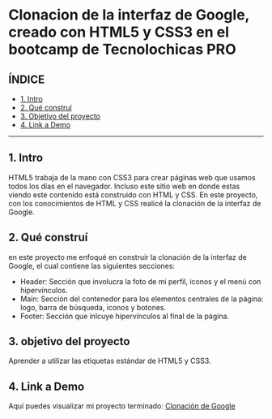 # Clonacion de la interfaz de Google, creado con HTML5 y CSS3 en el bootcamp de Tecnolochicas PRO

## **ÍNDICE**

* [1. Intro](https://github.com/Natss31/ClonacionGoogle/blob/main/README.md#1-intro)
* [2. Qué construí](https://github.com/Natss31/ClonacionGoogle/blob/main/README.md#2-qu%C3%A9-constru%C3%AD)
* [3. Objetivo del proyecto](https://github.com/Natss31/ClonacionGoogle/blob/main/README.md#3-objetivo-del-proyecto)
* [4. Link a Demo](https://github.com/Natss31/ClonacionGoogle/blob/main/README.md#4-link-a-demo)

****
## 1. Intro
HTML5 trabaja de la mano con CSS3 para crear páginas web que usamos todos los días en el navegador. Incluso este sitio web en donde estas viendo este contenido está construido con HTML y CSS. En este proyecto, con los conocimientos de HTML y CSS realicé la clonación de la interfaz de Google. 

## 2. Qué construí
en este proyecto me enfoqué en construir la clonación de la interfaz de Google, el cual contiene las siguientes secciones:
* Header: Sección que involucra la foto de mi perfil, iconos y el menú con hipervínculos. 
* Main: Sección del contenedor para los elementos centrales de la página: logo, barra de búsqueda, iconos y botones. 
* Footer: Sección que inlcuye hipervínculos al final de la página.

## 3. objetivo del proyecto 
Aprender a utilizar las etiquetas estándar de HTML5 y CSS3.

## 4. Link a Demo
Aquí puedes visualizar mi proyecto terminado: [Clonación de Google](#)
